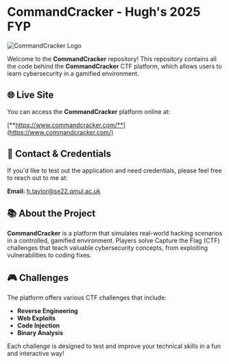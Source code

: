 # CommandCracker - Hugh's 2025 FYP

![CommandCracker Logo](https://i.ibb.co/MgBn1FL/kitten-cat-cat-pixel-pixelart-mug-removebg-preview.png=_200x)

Welcome to the **CommandCracker** repository! This repository contains all the code behind the **CommandCracker** CTF platform, which allows users to learn cybersecurity in a gamified environment.

## 🌐 Live Site

You can access the **CommandCracker** platform online at:

[**https://www.commandcracker.com/**](https://www.commandcracker.com/)

## 📨 Contact & Credentials

If you'd like to test out the application and need credentials, please feel free to reach out to me at:

**Email:** [h.taylor@se22.qmul.ac.uk](mailto:h.taylor@se22.qmul.ac.uk)

## 📚 About the Project

**CommandCracker** is a platform that simulates real-world hacking scenarios in a controlled, gamified environment. Players solve Capture the Flag (CTF) challenges that teach valuable cybersecurity concepts, from exploiting vulnerabilities to coding fixes.

## 🎮 Challenges

The platform offers various CTF challenges that include:

- **Reverse Engineering**
- **Web Exploits**
- **Code Injection**
- **Binary Analysis**

Each challenge is designed to test and improve your technical skills in a fun and interactive way!
